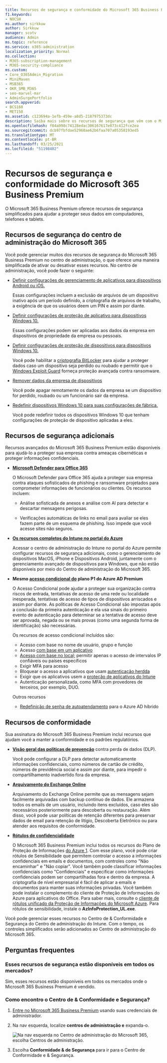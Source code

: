 ```yaml
---
title: Recursos de segurança e conformidade do Microsoft 365 Business Premium
f1.keywords:
- NOCSH
ms.author: sirkkuw
author: Sirkkuw
manager: scotv
audience: Admin
ms.topic: reference
ms.service: o365-administration
localization_priority: Normal
ms.collection:
- M365-subscription-management
- M365-security-compliance
ms.custom:
- Core_O365Admin_Migration
- MiniMaven
- MSB365
- OKR_SMB_M365
- seo-marvel-mar
- AdminSurgePortfolio
search.appverid:
- BCS160
- MET150
ms.assetid: c123694a-1efb-459e-a8d5-2187975373dc
description: Saiba mais sobre os recursos de segurança que vêm com o Microsoft 365 Business Premium para ajudar a proteger seus dados em computadores, telefones e tablets.
ms.openlocfilehash: f04a998c74128edac306167617e073c412fce2ea
ms.sourcegitcommit: dcb97fbfdae52960ae62b6faa707a05358193ed5
ms.translationtype: MT
ms.contentlocale: pt-BR
ms.lasthandoff: 03/25/2021
ms.locfileid: "51198402"
---
```

# <a name="microsoft-365-business-premium-security-and-compliance-features"></a>Recursos de segurança e conformidade do Microsoft 365 Business Premium

O Microsoft 365 Business Premium oferece recursos de segurança simplificados para ajudar a proteger seus dados em computadores, telefones e tablets.
    
## <a name="microsoft-365-admin-center-security-features"></a>Recursos de segurança do centro de administração do Microsoft 365

Você pode gerenciar muitos dos recursos de segurança do Microsoft 365 Business Premium no centro de administração, o que oferece uma maneira simplificada de ativar ou desativar esses recursos. No centro de administração, você pode fazer o seguinte:
  
- [Definir configurações de gerenciamento de aplicativos para dispositivos Android ou iOS.](app-protection-settings-for-android-and-ios.md) 
    
    Essas configurações incluem a exclusão de arquivos de um dispositivo inativo após um período definido, a criptografia de arquivos de trabalho, a exigência de que os usuários deem um PIN e assim por diante.
    
- [Definir configurações de proteção de aplicativo para dispositivos Windows 10.](protection-settings-for-windows-10-devices.md) 
    
    Essas configurações podem ser aplicadas aos dados da empresa em dispositivos de propriedade da empresa ou pessoais.
    
- [Definir configurações de proteção de dispositivos para dispositivos Windows 10.](protection-settings-for-windows-10-pcs.md) 
    
    Você pode habilitar a [criptografia BitLocker](/windows/security/information-protection/bitlocker/bitlocker-frequently-asked-questions) para ajudar a proteger dados caso um dispositivo seja perdido ou roubado e permitir que o [Windows Exploit Guard](/windows/security/threat-protection/microsoft-defender-atp/enable-exploit-protection) forneça proteção avançada contra ransomware. 
    
- [Remover dados da empresa de dispositivos](remove-company-data.md)
    
    Você pode apagar remotamente os dados da empresa se um dispositivo for perdido, roubado ou um funcionário sair da empresa.
    
- [Redefinir dispositivos Windows 10 para suas configurações de fábrica.](reset-devices-to-factory-settings.md) 
    
    Você pode redefinir todos os dispositivos Windows 10 que tenham configurações de proteção de dispositivo aplicadas a eles.
    
## <a name="additional-security-features"></a>Recursos de segurança adicionais 

Recursos avançados do Microsoft 365 Business Premium estão disponíveis para ajudá-lo a proteger sua empresa contra ameaças cibernéticas e proteger informações confidenciais.
  
- **[Microsoft Defender para Office 365](../security/office-365-security/defender-for-office-365.md)**
    
    O Microsoft Defender para Office 365 ajuda a proteger sua empresa contra ataques sofisticados de phishing e ransomware projetados para comprometer informações de funcionários ou clientes. Os recursos incluem:
    
  - Análise sofisticada de anexos e análise com AI para detectar e descartar mensagens perigosas.
    
  - Verificações automáticas de links no email para avaliar se eles fazem parte de um esquema de phishing. Isso impede que você acesse sites não seguros.

- **[Os recursos completos do Intune no portal do Azure](/mem/intune/fundamentals/what-is-intune)**
    
    Acessar o centro de administração do Intune no portal do Azure permite configurar recursos de segurança adicionais, como o gerenciamento de dispositivos MacOS, iPhone e Dispositivos Android, juntamente com o gerenciamento avançado de dispositivos para Windows, que não estão disponíveis por meio do Centro de administração do Microsoft 365.
- **Mesmo [acesso condicional do](/azure/active-directory/conditional-access/overview) plano P1 do Azure AD Premium**


    O Acesso Condicional pode ajudar a proteger sua organização contra riscos de entrada, tentativas de acesso de uma rede ou localidade inesperada, tentativas de acesso de tipos de dispositivos arriscados e assim por diante. As políticas de Acesso Condicional são impostas após a conclusão da primeira autenticação e ela usa sinais do primeiro evento de autenticação para determinar se a tentativa de acesso deve ser aprovada, negada ou se mais provas (como uma segunda forma de identificação) são necessárias.

    Os recursos de acesso condicional incluídos são:

    - Acesso com base no nome de usuário, grupo e função
    - Acesso [com base em um aplicativo](/azure/active-directory/conditional-access/app-based-conditional-access) 
    - [Acesso com base no local;](/azure/active-directory/authentication/howto-registration-mfa-sspr-combined#conditional-access-policies-for-combined-registration)  permitir apenas o acesso de intervalos IP confiáveis ou países específicos 
    - Exigir MFA para acesso
    - Bloquear o acesso a aplicativos que usam [autenticação herdda](/azure/active-directory/conditional-access/block-legacy-authentication)
    - Exigir que os aplicativos usem a [proteção de aplicativos do Intune](/azure/active-directory/conditional-access/app-protection-based-conditional-access)
    - Autenticação personalizada, como MFA com provedores de terceiros, por exemplo, DUO.
   
    Outros recursos
    - [Redefinição de senha de autoatendamento](/azure/active-directory/authentication/concept-sspr-customization) para o Azure AD híbrido
    
## <a name="compliance-features"></a>Recursos de conformidade

Sua assinatura do Microsoft 365 Business Premium inclui recursos que ajudam você a manter a conformidade e os padrões regulatórios.

- **[Visão geral das políticas de prevenção](../compliance/data-loss-prevention-policies.md)** contra perda de dados (DLP). 
    
    Você pode configurar a DLP para detectar automaticamente informações confidenciais, como números de cartão de crédito, números de previdência social e assim por diante, para impedir o compartilhamento inadvertido fora da empresa.
    
- **[Arquivamento do Exchange Online](https://products.office.com/exchange/microsoft-exchange-online-archiving-email)**
    
    Arquivamento do Exchange Online permite que as mensagens sejam facilmente arquivadas com backup contínuo de dados. Ele armazena todos os emails de um usuário, incluindo itens excluídos, caso eles são necessários posteriormente para descoberta ou restauração. Além disso, você pode usar políticas de retenção diferentes para preservar dados de email para retenção de litígio, Descoberta Eletrônico ou para atender aos requisitos de conformidade.
    
- **[Rótulos de confidencialidade](../compliance/sensitivity-labels.md)**

   O Microsoft 365 Business Premium inclui todos os recursos do Plano de Proteção de Informações [do Azure 1](https://go.microsoft.com/fwlink/p/?linkid=871407). Com esse plano,  você pode criar rótulos de Sensibilidade que permitem controlar o acesso a informações confidenciais em emails e documentos, com controles como "Não encaminhar" e "Não copiar". Você também pode classificar informações confidenciais como "Confidenciais" e especificar como informações confidenciais podem ser compartilhadas fora e dentro da empresa. A criptografia de nível empresarial é fácil de aplicar a emails e documentos para manter suas informações privadas. Você também pode instalar o complemento do cliente de Proteção de Informações do Azure para aplicativos do Office. Para saber mais, consulte o [cliente de rótulos unificado da Proteção de Informações do Microsoft Azure](/azure/information-protection/rms-client/unifiedlabelingclient-version-release-history). Para rótulos de sensibilidade, instale o **AzInfoProtection_UL.exe**.

Você pode gerenciar esses recursos no Centro de &amp; Conformidade e Segurança do Centro de administração do Intune. Com o tempo, os controles simplificados serão adicionados ao Centro de administração do Microsoft 365.
  
    
## <a name="faq"></a>Perguntas frequentes

 ### <a name="are-these-security-features-available-in-all-markets"></a>Esses recursos de segurança estão disponíveis em todos os mercados?
  
Sim, esses recursos estão disponíveis em todos os mercados onde o Microsoft 365 Business Premium é vendido.
  
### <a name="how-do-i-find-the-security-amp-compliance-center"></a>Como encontro o Centro de &amp; Conformidade e Segurança?
  
1. [Entre no Microsoft 365 Business Premium](https://portal.microsoft.com/) usando suas credenciais de administrador. 
    
2. Na nav esquerda, localize **centros de administração e** expanda-o. 
    
    ![Na nav esquerda no Centro de administração do Microsoft 365, escolha Centros de administração.](../media/fa4484f8-c637-45fd-a7bd-bdb3abfd6c03.png)
  
3. Escolha **Conformidade &amp; de Segurança** para ir para o Centro de Conformidade e &amp; Segurança.
